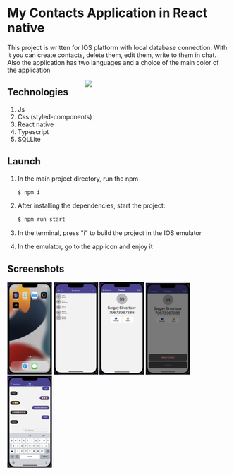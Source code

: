 # My Contacts Application in React native

This project is written for IOS platform with local database connection. 
With it you can create contacts, delete them, edit them, write to them in chat. 
Also the application has two languages and a choice of the main color of the application


<img src="./screenshots/demostration.gif" align="right" width="65%"/>

## Technologies

1. Js
2. Css (styled-components)
3. React native
4. Typescript
5. SQLLite


## Launch

1. In the main project directory, run the npm

   ```sh
   $ npm i
   ```

2. After installing the dependencies, start the project:

   ```sh
   $ npm run start
   ```

3. In the terminal, press "i" to build the project in the IOS emulator

4. In the emulator, go to the app icon and enjoy it


## Screenshots

  <img src="./screenshots/screen0.png" width="20%" alt="desktop">
  <img src="./screenshots/screen1.png" width="20%" alt="contacts">
  <img src="./screenshots/screen2.png" width="20%" alt="contact">
  <img src="./screenshots/screen3.png" width="20%" alt="delete contact">
  <img src="./screenshots/screen4.png" width="20%" alt="chat">


  

